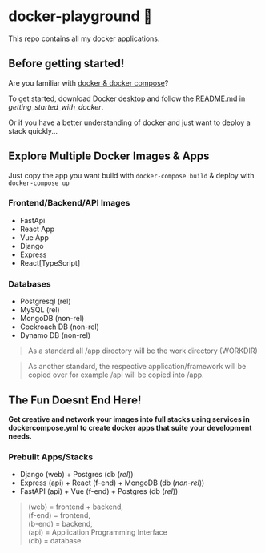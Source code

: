 # docker-playground 🐳

This repo contains all my docker applications. 

## Before getting started!
  Are you familiar with [docker & docker compose](https://www.docker.com/)? 

To get started, download Docker desktop and follow the [README.md](https://github.com/CKSoupen/docker-playground/edit/master/getting_started_with_docker/README.md) in *getting_started_with_docker*.

Or if you have a better understanding of docker and just want to deploy a stack quickly...

## Explore Multiple Docker Images & Apps
Just copy the app you want
 build with ```docker-compose build``` & 
  deploy with ```docker-compose up```

### Frontend/Backend/API Images

- FastApi
- React App
- Vue App
- Django
- Express
- React[TypeScript]

### Databases

- Postgresql (rel)
- MySQL (rel)
- MongoDB (non-rel)
- Cockroach DB (non-rel)
- Dynamo DB (non-rel)


> As a standard all /app directory will be the work directory (WORKDIR) 

> As another standard, the respective application/framework will be copied over for example /api will be copied into /app.

## The Fun Doesnt End Here!
**Get creative and network your images into full stacks using services in dockercompose.yml to create docker apps that suite your development needs.**

### Prebuilt Apps/Stacks

- Django (web) + Postgres (db (*rel*))
- Express (api) + React (f-end) + MongoDB (db (*non-rel*))
- FastAPI (api) + Vue (f-end) + Postgres (db (*rel*))

>(web) = frontend + backend,\
>(f-end) = frontend,\
>(b-end) = backend,\
>(api) = Application Programming Interface\
>(db) = database 
